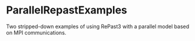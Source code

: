 ParallelRepastExamples
======================

Two stripped-down examples of using RePast3 with a parallel model based on MPI communications. 
